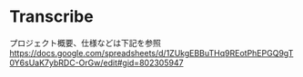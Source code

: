 # Transcribe

プロジェクト概要、仕様などは下記を参照
https://docs.google.com/spreadsheets/d/1ZUkgEBBuTHq9REotPhEPGQ9gT0Y6sUaK7ybRDC-OrGw/edit#gid=802305947